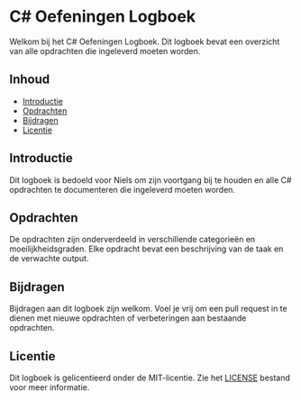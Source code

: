 # C# Oefeningen Logboek

Welkom bij het C# Oefeningen Logboek. Dit logboek bevat een overzicht van alle opdrachten die ingeleverd moeten worden.

## Inhoud

- [Introductie](#introductie)
- [Opdrachten](#opdrachten)
- [Bijdragen](#bijdragen)
- [Licentie](#licentie)

## Introductie

Dit logboek is bedoeld voor Niels om zijn voortgang bij te houden en alle C# opdrachten te documenteren die ingeleverd moeten worden.

## Opdrachten

De opdrachten zijn onderverdeeld in verschillende categorieën en moeilijkheidsgraden. Elke opdracht bevat een beschrijving van de taak en de verwachte output.

## Bijdragen

Bijdragen aan dit logboek zijn welkom. Voel je vrij om een pull request in te dienen met nieuwe opdrachten of verbeteringen aan bestaande opdrachten.

## Licentie

Dit logboek is gelicentieerd onder de MIT-licentie. Zie het [LICENSE](LICENSE) bestand voor meer informatie.

